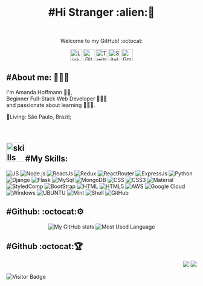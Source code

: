 <h1 color="black" align="center"> #Hi Stranger :alien:🖖 </h1>
<br/>
<p align="center" color="grey" size="14px">Welcome to my GitHub! :octocat:</p>
<p align="center">
    <a href="https://www.linkedin.com/in/amanda-h-660bab130/"><img src="icons/linkedin.svg"     alt="LinkedinIcon" width="30" height="30" aling="center"><img/></a>
    <a href="https://github.com/amandahp"><img src="icons/github-sign.svg" alt="GitHubIcon"     width="30" height="30" aling="center"><img/></a>
    <a href="https://twitter.com/HoffmannDev"><img src="icons/twitter.svg" alt="TwitterIcon"    width="30" height="30" aling="center"><img/></a>
    <a href="https://master.d182jwb085wxox.amplifyapp.com/home"><img src="icons/search-engine.svg" alt="SiteIcon"   width="30" height="30" aling="center"><img/></a>
    <a href="mailto:amandahoffmann2001@gmail.com"><img src="icons/gmail.svg" alt="GmailIcon"    width="30" height="30" aling="center"><img/></a>
</p>

<h2 align='left'>#About me: 💁🏻‍♀️</h2>
<p align='left' color="grey" font-size="20px">I'm Amanda Hoffmann 👩🏻, <br/>Beginner Full-Stack Web Developer 👩🏻‍💻 <br/> and passionate about learning 👩🏻‍🏫.</p>
<p align='left'>📍Living: São Paulo, Brazil;<br/> </p>
<br/>
<p>
    <h2 align="rigth"><img  alt="skills"  width="50" height="50" src="icons/competence.svg"></img>#My Skills: </h2>
</p>
<p>
    <img alt="JS" src="https://img.shields.io/badge/JavaScript-F7DF1E?style=for-the-badge&logo=javascript&logoColor=black"/>
    <img alt="Node.js" src="https://img.shields.io/badge/Node.js-43853D?style=for-the-badge&logo=node.js&logoColor=white"/>
    <img alt="ReactJs" src="https://img.shields.io/badge/React-20232A?style=for-the-badge&logo=react&logoColor=61DAFB"/>
    <img alt="Redux" src="https://img.shields.io/badge/Redux-593D88?style=for-the-badge&logo=redux&logoColor=white"/>
    <img alt="ReactRouter" src="https://img.shields.io/badge/React_Router-CA4245?style=for-the-badge&logo=react-router&logoColor=white"/>
    <img alt="ExpressJs" src="https://img.shields.io/badge/Express.js-404D59?style=for-the-badge"/>
    <img alt="Python" src="https://img.shields.io/badge/Python-14354C?style=for-the-badge&logo=python&logoColor=white"/>
    <img alt="Django" src="https://img.shields.io/badge/Django-092E20?style=for-the-badge&logo=django&logoColor=white"/>
    <img alt="Flask" src="https://img.shields.io/badge/Flask-000000?style=for-the-badge&logo=flask&logoColor=white"/>
    <img alt="MySql" src="https://img.shields.io/badge/MySQL-00000F?style=for-the-badge&logo=mysql&logoColor=white"/>
    <img alt="MongoDB" src="https://img.shields.io/badge/MongoDB-4EA94B?style=for-the-badge&logo=mongodb&logoColor=white"/>
    <img alt="CSS" src="https://img.shields.io/badge/CSS3-1572B6?style=for-the-badge&logo=css3&logoColor=white"/>
    <img alt="CSS3" src="https://img.shields.io/badge/CSS-239120?&style=for-the-badge&logo=css3&logoColor=white"/>
    <img alt="Material" src="https://img.shields.io/badge/Material--UI-0081CB?style=for-the-badge&logo=material-ui&logoColor=white"/>
    <img alt="StyledComp" src="https://img.shields.io/badge/styled--components-DB7093?style=for-the-badge&logo=styled-components&logoColor=white"/>
    <img alt="BootStrap" src="https://img.shields.io/badge/Bootstrap-563D7C?style=for-the-badge&logo=bootstrap&logoColor=white"/>
    <img alt="HTML" src="https://img.shields.io/badge/HTML-239120?style=for-the-badge&logo=html5&logoColor=white"/>
    <img alt="HTML5" src="https://img.shields.io/badge/HTML5-E34F26?style=for-the-badge&logo=html5&logoColor=white"/>
    <img alt="AWS" src="https://img.shields.io/badge/Amazon_AWS-232F3E?style=for-the-badge&logo=amazon-aws&logoColor=white"/>
    <img alt="Google Cloud" src="https://img.shields.io/badge/Google_Cloud-4285F4?style=for-the-badge&logo=google-cloud&logoColor=white"/>
    <img alt="Windows" src="https://img.shields.io/badge/Windows-0078D6?style=for-the-badge&logo=windows&logoColor=white"/>
    <img alt="UBUNTU" src="https://img.shields.io/badge/Ubuntu-E95420?style=for-the-badge&logo=ubuntu&logoColor=white"/>
    <img alt="Mint" src="https://img.shields.io/badge/Linux_Mint-87CF3E?style=for-the-badge&logo=linux-mint&logoColor=white"/>
    <img alt="Shell" src="https://img.shields.io/badge/Shell_Script-121011?style=for-the-badge&logo=gnu-bash&logoColor=white"/>
    <img alt="GitHub" src="https://img.shields.io/badge/GitHub-100000?style=for-the-badge&logo=github&logoColor=white"/>
</p>

<h2 align='left'>#Github: :octocat:⚙️</h2>
<p align="center">
    <img  align="center" src="https://github-readme-stats.vercel.app/api?username=amandahp&count_private=true&show_icons=true&theme=onedark" alt="My GitHub stats"/>
    <img  align="center" src="https://github-readme-stats.vercel.app/api/top-langs/?username=amandahp&langs_count=10&layout=compact&theme=onedark" alt="Most Used Language"/>
</p>

<h2 align='left'>#Github :octocat:🏆️</h2>
<p align="right">
<img src="https://komarev.com/ghpvc/?username=amandahp&style=plastic&label=Views"><img>
<img src="https://badges.pufler.dev/visits/amandahp/amandahp?color=black&logo=github" />
</p>

![Visitor Badge](https://visitor-badge.laobi.icu/badge?page_id=amandahp.amandahp)
